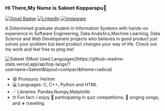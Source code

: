 ### Hi There,My Name is Sakeet Kopparapu👋

[![Gmail Badge](https://img.shields.io/badge/-sakeetkopparapu@gmail.com-c14438?style=flat-square&logo=Gmail&logoColor=white&link=mailto:sakeetkopparapu@gmail.com)](mailto:sakeetkopparapu@gmail.com)
[![LinkedIn](https://img.shields.io/badge/LinkedIn-0077B5?style=flat&logo=linkedin&logoColor=white)](https://www.linkedin.com/in/kopparapu-sakeet/)
[![Instagram](https://img.shields.io/badge/Instagram-E4405F?style=flat&logo=instagram&logoColor=white)](https://www.instagram.com/Sakeet_Kopparapu/)

A Determined graduate student in Information Systems with hands-on experience in Software Engineering, Data Analytics,Machine Learning, Data Science and Web Development projects who believes in good product just solves your problem but best product changes your way of life. Check out my work and feel free to ping me! 

<p align="left"><img src="https://github-readme-stats.vercel.app/api?username=Sakeet&show_icons=true" alt="Sakeet" />
![Most Used Languages](https://github-readme-stats.vercel.app/api/top-langs/?username=Sakeet&layout=compact&theme=radical)</p>

- 😄 Pronouns: He/him
- 💻 Languages: C, C++, Python and HTML
- ✅ Libraries: Pandas,Numpy,Matplotlib
- 🤓 Fun fact: I enjoy 🧠 participating in quiz competitions, 🎤 singing songs, and ✈️ traveling.



 


